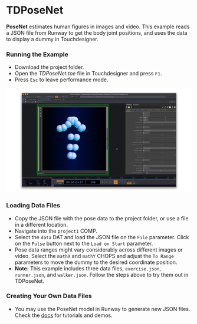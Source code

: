 # TDPoseNet

**PoseNet** estimates human figures in images and video. This example reads a JSON file from Runway to get the body joint positions, and uses the data to display a dummy in Touchdesigner.

### Running the Example

* Download the project folder.
* Open the *TDPoseNet.toe* file in Touchdesigner and press `F1`.
* Press `Esc` to leave performance mode.

![EnhanceTextures Preview](preview.png)

### Loading Data Files

* Copy the JSON file with the pose data to the project folder, or use a file in a different location.
* Navigate into the `project1` COMP.
* Select the `data` DAT and load the JSON file on the `File` parameter. Click on the `Pulse` button next to the `Load on Start` parameter.
* Pose data ranges might vary considerably across different images or video. Select the `mathX` and `mathY` CHOPS and adjust the `To Range` parameters to move the dummy to the desired coordinate position.
* **Note:** This example includes three data files, `exercise.json`, `runner.json`, and `walker.json`. Follow the steps above to try them out in TDPoseNet.

### Creating Your Own Data Files

* You may use the PoseNet model in Runway to generate new JSON files. Check the [docs](https://docs.runwayapp.ai/#/) for tutorials and demos.